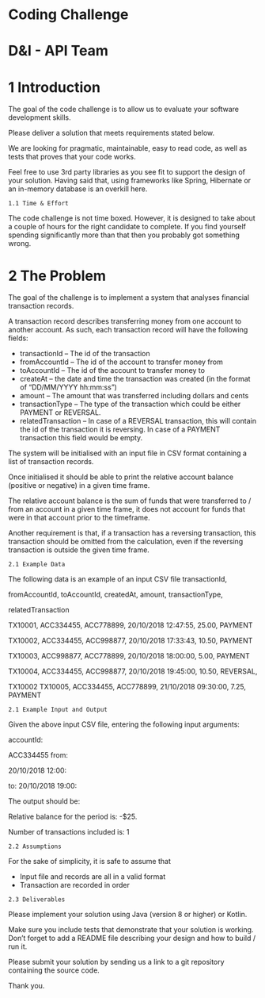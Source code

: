 # Coding Challenge

# D&I - API Team


# 1 Introduction

The goal of the code challenge is to allow us to evaluate your software
development skills.

Please deliver a solution that meets requirements stated below.

We are looking for pragmatic, maintainable, easy to read code, as well
as tests that proves that your code works.

Feel free to use 3rd party libraries as you see fit to support the design
of your solution. Having said that, using frameworks like Spring,
Hibernate or an in-memory database is an overkill here.

```
1.1 Time & Effort
```
The code challenge is not time boxed. However, it is designed to take
about a couple of hours for the right candidate to complete. If you find
yourself spending significantly more than that then you probably got
something wrong.


# 2 The Problem

The goal of the challenge is to implement a system that analyses
financial transaction records.

A transaction record describes transferring money from one account to
another account. As such, each transaction record will have the
following fields:

- transactionId – The id of the transaction
- fromAccountId – The id of the account to transfer money from
- toAccountId – The id of the account to transfer money to
- createAt – the date and time the transaction was created (in the
    format of
    “DD/MM/YYYY hh:mm:ss”)
- amount – The amount that was transferred including dollars and
    cents
- transactionType – The type of the transaction which could be
    either PAYMENT or REVERSAL.
- relatedTransaction – In case of a REVERSAL transaction, this
    will contain the id of the transaction it is reversing. In case of a
    PAYMENT transaction this field would be empty.

The system will be initialised with an input file in CSV format containing
a list of transaction records.

Once initialised it should be able to print the relative account balance
(positive or negative) in a given time frame.

The relative account balance is the sum of funds that were transferred
to / from an account in a given time frame, it does not account for funds
that were in that account prior to the timeframe.

Another requirement is that, if a transaction has a reversing transaction,
this transaction should be omitted from the calculation, even if the
reversing transaction is outside the given time frame.

```
2.1 Example Data
```

The following data is an example of an input CSV file transactionId,

fromAccountId, toAccountId, createdAt, amount, transactionType,

relatedTransaction

TX10001, ACC334455, ACC778899, 20/10/2018 12:47:55, 25.00, PAYMENT

TX10002, ACC334455, ACC998877, 20/10/2018 17:33:43, 10.50, PAYMENT

TX10003, ACC998877, ACC778899, 20/10/2018 18:00:00, 5.00, PAYMENT

TX10004, ACC334455, ACC998877, 20/10/2018 19:45:00, 10.50, REVERSAL,

TX10002 TX10005, ACC334455, ACC778899, 21/10/2018 09:30:00, 7.25, PAYMENT

```
2.1 Example Input and Output
```
Given the above input CSV file, entering the following input arguments:

accountId:

ACC334455 from:

20/10/2018 12:00:

to: 20/10/2018 19:00:

The output should be:

Relative balance for the period is: -$25.

Number of transactions included is: 1

```
2.2 Assumptions
```
For the sake of simplicity, it is safe to assume that

- Input file and records are all in a valid format
- Transaction are recorded in order

```
2.3 Deliverables
```
Please implement your solution using Java (version 8 or higher) or Kotlin.


Make sure you include tests that demonstrate that your solution is working.
Don’t forget to add a README file describing your design and how to build
/ run it.

Please submit your solution by sending us a link to a git repository
containing the source code.

Thank you.


